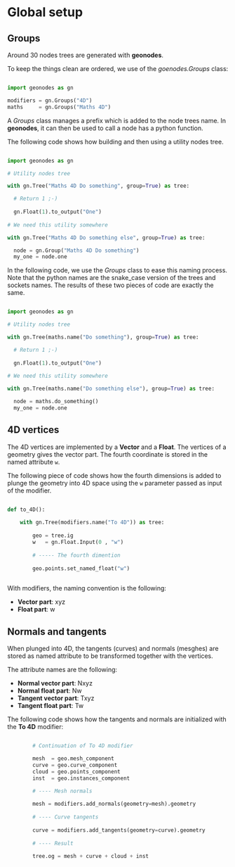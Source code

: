 # Global setup

## Groups

Around 30 nodes trees are generated with **geonodes**.

To keep the things clean are ordered, we use of the *goenodes.Groups* class:

``` python

import geonodes as gn

modifiers = gn.Groups("4D")
maths     = gn.Groups("Maths 4D")

```

A *Groups* class manages a prefix which is added to the node trees name.
In **geonodes**, it can then be used to call a node has a python function.

The following code shows how building and then using a utility nodes tree.

``` python

import geonodes as gn

# Utility nodes tree

with gn.Tree("Maths 4D Do something", group=True) as tree:

  # Return 1 ;-)
  
  gn.Float(1).to_output("One")
  
# We need this utility somewhere

with gn.Tree("Maths 4D Do something else", group=True) as tree:

  node = gn.Group("Maths 4D Do something")
  my_one = node.one

```

In the following code, we use the *Groups* class to ease this naming process.
Note that the python names are the snake_case version of the trees and sockets names.
The results of these two pieces of code are exactly the same.

``` python

import geonodes as gn

# Utility nodes tree

with gn.Tree(maths.name("Do something"), group=True) as tree:

  # Return 1 ;-)
  
  gn.Float(1).to_output("One")
  
# We need this utility somewhere

with gn.Tree(maths.name("Do something else"), group=True) as tree:

  node = maths.do_something()
  my_one = node.one

```

## 4D vertices

The 4D vertices are implemented by a **Vector** and a **Float**.
The vertices of a geometry gives the vector part. The fourth coordinate is stored in the named attribute `w`.

The following piece of code shows how the fourth dimensions is added to plunge the geometry into 4D space using the
`w` parameter passed as input of the modifier.

``` python

def to_4D():
    
    with gn.Tree(modifiers.name("To 4D")) as tree:
        
        geo = tree.ig
        w   = gn.Float.Input(0 , "w")
        
        # ----- The fourth dimention
        
        geo.points.set_named_float("w")
        
```

With modifiers, the naming convention is the following:

- **Vector part**: xyz
- **Float part**: w

## Normals and tangents

When plunged into 4D, the tangents (curves) and normals (mesghes) are stored as named attribute to be transformed together with
the vertices.

The attribute names are the following:

- **Normal vector part**: Nxyz
- **Normal float part**: Nw
- **Tangent vector part**: Txyz
- **Tangent float part**: Tw

The following code shows how the tangents and normals are initialized with the **To 4D** modifier:

``` python

        # Continuation of To 4D modifier

        mesh  = geo.mesh_component
        curve = geo.curve_component
        cloud = geo.points_component
        inst  = geo.instances_component

        # ---- Mesh normals
        
        mesh = modifiers.add_normals(geometry=mesh).geometry
        
        # ---- Curve tangents
        
        curve = modifiers.add_tangents(geometry=curve).geometry
            
        # ---- Result
        
        tree.og = mesh + curve + cloud + inst

```






  
 



